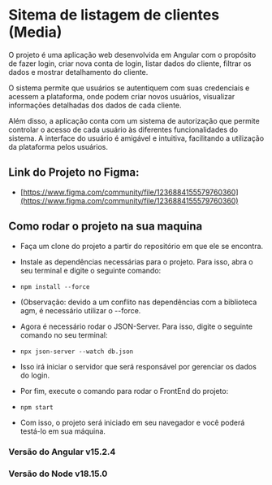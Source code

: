 # Sitema de listagem de clientes (Media)
O projeto é uma aplicação web desenvolvida em Angular com o propósito de fazer login, criar nova conta de login, listar dados do cliente, filtrar os dados e mostrar detalhamento do cliente.

O sistema permite que usuários se autentiquem com suas credenciais e acessem a plataforma, onde podem criar novos usuários, visualizar informações detalhadas dos dados de cada cliente.

Além disso, a aplicação conta com um sistema de autorização que permite controlar o acesso de cada usuário às diferentes funcionalidades do sistema. A interface do usuário é amigável e intuitiva, facilitando a utilização da plataforma pelos usuários.

## Link do Projeto no Figma:
* [https://www.figma.com/community/file/1236884155579760360](https://www.figma.com/community/file/1236884155579760360)

## Como rodar o projeto na sua maquina

* Faça um clone do projeto a partir do repositório em que ele se encontra.

* Instale as dependências necessárias para o projeto. Para isso, abra o seu terminal e digite o seguinte comando:

* `npm install --force`

* (Observação: devido a um conflito nas dependências com a biblioteca agm, é necessário utilizar o --force.

* Agora é necessário rodar o JSON-Server. Para isso, digite o seguinte comando no seu terminal:

* `npx json-server --watch db.json`

* Isso irá iniciar o servidor que será responsável por gerenciar os dados do login.

* Por fim, execute o comando para rodar o FrontEnd do projeto:

* `npm start`

* Com isso, o projeto será iniciado em seu navegador e você poderá testá-lo em sua máquina.

### Versão do Angular v15.2.4
### Versão do Node v18.15.0
